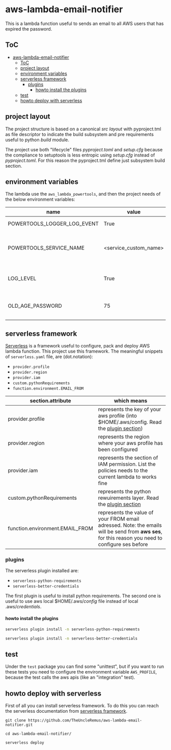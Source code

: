 # aws-lambda-email-notifier

This is a lambda function useful to sends an email to all AWS users that has expired the password.

## ToC

<!-- TOC -->
* [aws-lambda-email-notifier](#aws-lambda-email-notifier)
  * [ToC](#toc)
  * [project layout](#project-layout)
  * [environment variables](#environment-variables)
  * [serverless framework](#serverless-framework)
    * [plugins](#plugins)
      * [howto install the plugins](#howto-install-the-plugins)
  * [test](#test)
  * [howto deploy with serverless](#howto-deploy-with-serverless)
<!-- TOC -->

## project layout
The project structure is based on a canonical _src layout_ with pyproject.tml as file 
descriptor to indicate the build subsystem and pre requirements useful to python _build_
module.

The project use both "lifecycle" files _pyproject.toml_ and _setup.cfg_ because the
compliance to setuptools is less entropic using _setup.cfg_ instead of _pyproject.toml_.
For this reason the pyproject.tml define just subsystem build section.

## environment variables

The lambda use the `aws_lambda_powertools`, and then the project needs of the below environment variables:

|name                       |value                |type|mandatory                                |
|---------------------------|---------------------|----|-----------------------------------------|
|POWERTOOLS_LOGGER_LOG_EVENT|True                 |bool|if not in production                     |
|POWERTOOLS_SERVICE_NAME    |<service_custom_name>|str |usefult to configure the aws power logger|
|LOG_LEVEL                  |True                 |bool|useful to configure the basic logger     |
|OLD_AGE_PASSWORD           |75                   |int |useful to set a old age of password      |

## serverless framework

[Serverless](https://www.serverless.com/) is a framework useful to configure, pack and deploy AWS lambda function.
This project use this framework.
The meaningful snippets of `serverless.yaml` file, are (dot.notation):

- `provider.profile`
- `provider.region`
- `provider.iam`
- `custom.pythonRequirements`
- `function.environment.EMAIL_FROM`

| section.attribute               | which means                                                                                                                                        |
|---------------------------------|----------------------------------------------------------------------------------------------------------------------------------------------------| 
| provider.profile                | represents the key of your aws profile (into $HOME/.aws/config. Read the [plugin section](#plugins))                                               |
| provider.region                 | represents the region where your aws profile has been configured                                                                                   |
| provider.iam                    | represents the section of IAM permission. List the policies needs to the current lambda to works fine                                              |
| custom.pythonRequirements       | represents the python rewuirements layer. Read the [plugin section](#plugins)                                                                      |
| function.environment.EMAIL_FROM | represents the value of your FROM email adressed. Note: the emails will be send from **aws ses**, for this reason you need to configure ses before | 

### plugins

The serverless plugin installed are:

- `serverless-python-requirements`
- `serverless-better-credentials`

The first plugin is useful to install python requirements. The second one is useful to use aws local $HOME/.aws/_config_
file instead of local .aws/_credentials_.

#### howto install the plugins

```bash
serverless plugin install -n serverless-python-requirements
```

```bash
serverless plugin install -n serverless-better-credentials
```
## test

Under the `test` package you can find some "unittest", but if you want to run these tests you need to configure the environment
variable `AWS_PROFILE`, because the test calls the aws apis (like an "integration" test).

## howto deploy with serverless

First of all you can install serverless framework. To do this you can reach the serverless documentation from 
[serverless framework](#serverless-framework).

```shell
git clone https://github.com/TheUncleRemus/aws-lambda-email-notifier.git
```

```shell
cd aws-lambda-email-notifier/
```

```shell
serverless deploy
```